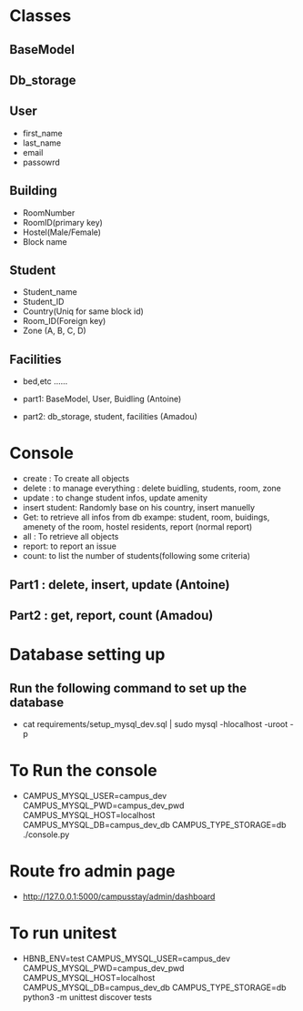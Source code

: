 # Classes
## BaseModel

## Db_storage
## User
* first_name
* last_name
* email
* passowrd

## Building 
* RoomNumber
* RoomID(primary key)
* Hostel(Male/Female)
* Block name

## Student
* Student_name
* Student_ID
* Country(Uniq for same block id)
* Room_ID(Foreign key)
* Zone (A, B, C, D)

## Facilities
* bed,etc ......

* part1: BaseModel, User, Buidling (Antoine)
* part2: db_storage, student, facilities (Amadou)

# Console 
* create : To create all objects 
* delete : to manage everything : delete buidling, students, room, zone
* update : to change student infos, update amenity
* insert student: Randomly base on his country, insert manuelly
* Get: to retrieve all infos from db exampe: student, room, buidings, amenety of the room, hostel residents, report (normal report)
* all : To retrieve all objects
* report: to report an issue
* count: to list the number of students(following some criteria)

## Part1 : delete, insert, update (Antoine)
## Part2 : get, report, count  (Amadou)




# Database setting up
## Run the following command to set up the database
* cat requirements/setup_mysql_dev.sql | sudo mysql -hlocalhost -uroot -p

# To Run the console
* CAMPUS_MYSQL_USER=campus_dev CAMPUS_MYSQL_PWD=campus_dev_pwd CAMPUS_MYSQL_HOST=localhost CAMPUS_MYSQL_DB=campus_dev_db CAMPUS_TYPE_STORAGE=db ./console.py
# Route fro admin page
* http://127.0.0.1:5000/campusstay/admin/dashboard
# To run unitest
* HBNB_ENV=test CAMPUS_MYSQL_USER=campus_dev CAMPUS_MYSQL_PWD=campus_dev_pwd CAMPUS_MYSQL_HOST=localhost CAMPUS_MYSQL_DB=campus_dev_db CAMPUS_TYPE_STORAGE=db python3 -m unittest discover tests

